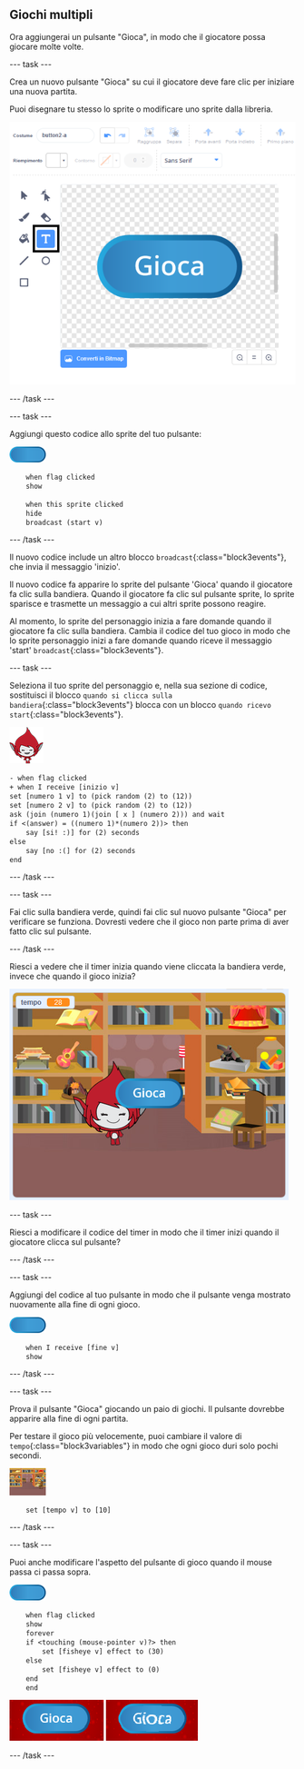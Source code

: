 ## Giochi multipli

Ora aggiungerai un pulsante "Gioca", in modo che il giocatore possa giocare molte volte.

--- task ---

Crea un nuovo pulsante "Gioca" su cui il giocatore deve fare clic per iniziare una nuova partita.

Puoi disegnare tu stesso lo sprite o modificare uno sprite dalla libreria.

![Immagine del pulsante gioca](images/brain-play.png)

--- /task ---

--- task ---

Aggiungi questo codice allo sprite del tuo pulsante:

![Sprite pulsante](images/button-sprite.png)

```blocks3
    when flag clicked
    show

    when this sprite clicked
    hide
    broadcast (start v)
```

--- /task ---

Il nuovo codice include un altro blocco `broadcast`{:class="block3events"}, che invia il messaggio 'inizio'.

Il nuovo codice fa apparire lo sprite del pulsante 'Gioca' quando il giocatore fa clic sulla bandiera. Quando il giocatore fa clic sul pulsante sprite, lo sprite sparisce e trasmette un messaggio a cui altri sprite possono reagire.

Al momento, lo sprite del personaggio inizia a fare domande quando il giocatore fa clic sulla bandiera. Cambia il codice del tuo gioco in modo che lo sprite personaggio inizi a fare domande quando riceve il messaggio 'start' `broadcast`{:class="block3events"}.

--- task ---

Seleziona il tuo sprite del personaggio e, nella sua sezione di codice, sostituisci il blocco `quando si clicca sulla bandiera`{:class="block3events"} blocca con un blocco `quando ricevo start`{:class="block3events"}.

![Sprite personaggio](images/giga-sprite.png)

```blocks3
- when flag clicked
+ when I receive [inizio v]
set [numero 1 v] to (pick random (2) to (12))
set [numero 2 v] to (pick random (2) to (12))
ask (join (numero 1)(join [ x ] (numero 2))) and wait
if <(answer) = ((numero 1)*(numero 2))> then
    say [si! :)] for (2) seconds
else
    say [no :(] for (2) seconds
end
```

--- /task ---

--- task ---

Fai clic sulla bandiera verde, quindi fai clic sul nuovo pulsante "Gioca" per verificare se funziona. Dovresti vedere che il gioco non parte prima di aver fatto clic sul pulsante.

--- /task ---

Riesci a vedere che il timer inizia quando viene cliccata la bandiera verde, invece che quando il gioco inizia?

![Il timer è partito](images/brain-timer-bug.png)

--- task ---

Riesci a modificare il codice del timer in modo che il timer inizi quando il giocatore clicca sul pulsante?

--- /task ---

--- task ---

Aggiungi del codice al tuo pulsante in modo che il pulsante venga mostrato nuovamente alla fine di ogni gioco.

![Sprite pulsante](images/button-sprite.png)

```blocks3
    when I receive [fine v]
    show
```

--- /task ---

--- task ---

Prova il pulsante "Gioca" giocando un paio di giochi. Il pulsante dovrebbe apparire alla fine di ogni partita.

Per testare il gioco più velocemente, puoi cambiare il valore di `tempo`{:class="block3variables"} in modo che ogni gioco duri solo pochi secondi.

![Stage](images/stage-sprite.png)

```blocks3
    set [tempo v] to [10]
```

--- /task ---

--- task ---

Puoi anche modificare l'aspetto del pulsante di gioco quando il mouse passa ci passa sopra.

![Pulsante](images/button-sprite.png)

```blocks3
    when flag clicked
    show
    forever
    if <touching (mouse-pointer v)?> then
        set [fisheye v] effect to (30)
    else
        set [fisheye v] effect to (0)
    end
    end
```

![schermata](images/brain-fisheye.png)

--- /task ---